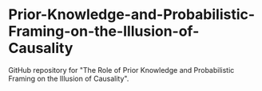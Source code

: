 # Prior-Knowledge-and-Probabilistic-Framing-on-the-Illusion-of-Causality
GitHub repository for "The Role of Prior Knowledge and Probabilistic Framing on the Illusion of Causality".
